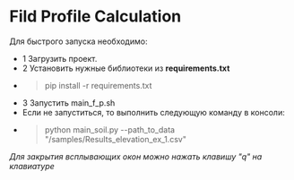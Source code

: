 # Fild Profile Calculation
Для быстрого запуска необходимо:
* 1 Загрузить проект.
* 2 Установить нужные библиотеки из **requirements.txt**
* > pip install -r requirements.txt
* 3 Запустить main_f_p.sh 
* Если не запуститься, то выполнить следующую команду в консоли: 
* >python main_soil.py --path_to_data "/samples/Results_elevation_ex_1.csv"

*Для закрытия всплывающих окон можно нажать клавишу "q" на клавиатуре*
